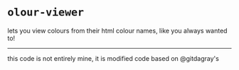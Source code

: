 # `olour-viewer`

lets you view colours from their html colour names, like you always wanted to!
<hr />

this code is not entirely mine, it is modified code based on @gitdagray's
